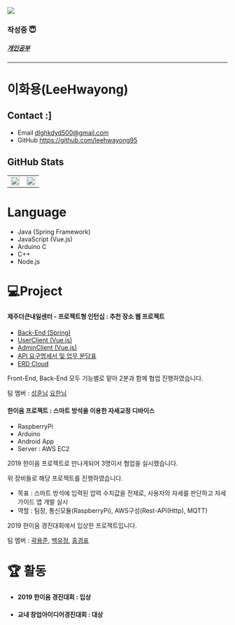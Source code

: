 ![](https://media.giphy.com/media/YFkpsHWCsNUUo/giphy.gif)

### 작성중 😇

##### [개인공부](study/readme.md)

***

# 이화용(LeeHwayong)
## Contact :]
 - Email
        dlghkdyd500@gmail.com
 - GitHub
        https://github.com/leehwayong95
## GitHub Stats

<table>
    <tr style="align-items: center;">
        <td width=50%>
            <img src="https://github-readme-stats.vercel.app/api?username=leehwayong95&show_icons=true&theme=radical&hide_border=true" style="width: 100%"/>
        </td>
        <td width=50%>
            <img src="https://github-readme-stats.vercel.app/api/top-langs/?username=leehwayong95&layout=compact&theme=radical&hide_border=true" style="width: 100%"/>
        </td>
    </tr>
</table>

# Language
 - Java (Spring Framework)
 - JavaScript (Vue.js)
 - Arduino C
 - C++
 - Node.js

# 💻Project
#### 제주더큰내일센터 - 프로젝트형 인턴십 : 추천 장소 웹 프로젝트
 - [Back-End (Spring)](https://github.com/leehwayong95/mobilpack_admin_service_Spring)
 - [UserClient (Vue.js)](https://github.com/leehwayong95/mobilpack_UserClient)
 - [AdminClient (Vue.js)](https://github.com/leehwayong95/mobilpack_admin_service_Vue)
 - [API 요구명세서 및 업무 분담표](https://docs.google.com/spreadsheets/d/1CG4CJ1y_5Id6B5WrcZI1hnouJU3pvuteE1_RDexLI1U)
 - [ERD Cloud](https://www.erdcloud.com/d/avikeHgaei4HNhADD)

Front-End, Back-End 모두 기능별로 맡아 2분과 함께 협업 진행하였습니다.

팀 멤버 : [성훈님](https://github.com/Seonghun-dytsun) [요한님](https://github.com/yohan-kang)

#### 한이음 프로젝트 : 스마트 방석을 이용한 자세교정 디바이스
 - RaspberryPi
 - Arduino
 - Android App
 - Server : AWS EC2

2019 한이음 프로젝트로 만나게되어 3명이서 협업을 실시했습니다.

위 장비들로 해당 프로젝트를 진행하였습니다.

- 목표 : 스마트 방석에 입력된 압력 수치값을 전제로, 사용자의 자세를 판단하고 자세 가이드 앱 개발 실시
- 역할 : 팀장, 통신모듈(RaspberryPi), AWS구성(Rest-API(Http), MQTT)

2019 한이음 경진대회에서 입상한 프로젝트입니다.

팀 멤버 : [곽용준](https://github.com/yongJoon1638), [백유정](https://github.com/BAEKYUJEONG), [홍경표](https://github.com/kyungpyoda)


# :trophy: 활동
- #### 2019 한이음 경진대회 : 입상
- #### 교내 창업아이디어경진대회 : 대상
<!--
**leehwayong95/leehwayong95** is a ✨ _special_ ✨ repository because its `README.md` (this file) appears on your GitHub profile.

Here are some ideas to get you started:

- 🔭 I’m currently working on ...
- 🌱 I’m currently learning ...
- 👯 I’m looking to collaborate on ...
- 🤔 I’m looking for help with ...
- 💬 Ask me about ...
- 📫 How to reach me: ...
- 😄 Pronouns: ...
- ⚡ Fun fact: ...
-[->
